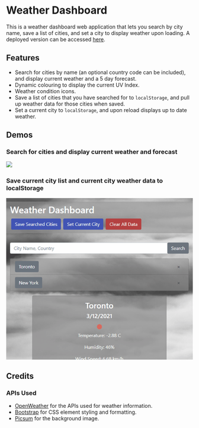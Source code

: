 # Weather Dashboard

This is a weather dashboard web application that lets you search by city name, save a list of cities, and set a city to display weather upon loading.
A deployed version can be accessed <a href="https://inknsharps.github.io/weather_dashboard/">here</a>.

## Features

* Search for cities by name (an optional country code can be included), and display current weather and a 5 day forecast.
* Dynamic colouring to display the current UV Index.
* Weather condition icons.
* Save a list of cities that you have searched for to `localStorage`, and pull up weather data for those cities when saved.
* Set a current city to `localStorage`, and upon reload displays up to date weather.

## Demos

### Search for cities and display current weather and forecast
<img src="./assets/img/currentweather+forecast.gif">

### Save current city list and current city weather data to localStorage
<img src="./assets/img/localstorage_functionality.gif">


## Credits
### APIs Used
* <a href="https://openweathermap.org/api">OpenWeather</a> for the APIs used for weather information.
* <a href="https://getbootstrap.com/">Bootstrap</a> for CSS element styling and formatting.
* <a href="https://picsum.photos/images">Picsum</a> for the background image.